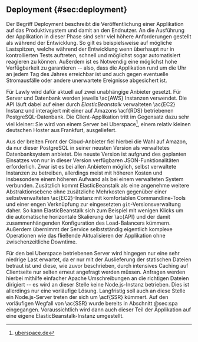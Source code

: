 ## Deployment {#sec:deployment}
Der Begriff Deployment beschreibt die Veröffentlichung einer Applikation auf das Produktivsystem und damit an den Endnutzer. An die Ausführung der Applikation in dieser Phase sind sehr viel höhere Anforderungen gestellt als während der Entwicklung. So gilt es beispielsweise auf mögliche Lastspitzen, welche während der Entwicklung wenn überhaupt nur in kontrollierten Tests auftreten, schnell und möglichst sogar automatisiert reagieren zu können. Außerdem ist es Notwendig eine möglichst hohe Verfügbarkeit zu garantieren -- also, dass die Applikation rund um die Uhr an jedem Tag des Jahres erreichbar ist und auch gegen eventuelle Stromausfälle oder andere unerwartete Ereignisse abgesichert ist.

Für Lawly wird dafür aktuell auf zwei unabhängige Anbieter gesetzt. Für Server und Datenbank werden jeweils \ac{AWS} Instanzen verwendet. Die API läuft dabei auf einer durch *ElasticBeanstalk* verwalteten \ac{EC2} Instanz und interagiert mit einer auf Amazons \acf{RDS} betriebenen PostgreSQL-Datenbank. Die Client-Applikation tritt im Gegensatz dazu sehr viel kleiner: Sie wird von einem Server bei Uberspace[^uberspace], einem relativ kleinen deutschen Hoster aus Frankfurt, ausgeliefert.

[^uberspace]: [uberspace.de](https://uberspace.de)

Aus der breiten Front der Cloud-Anbieter fiel hierbei die Wahl auf Amazon, da nur dieser PostgreSQL in seiner neusten Version als verwaltetes Datenbanksystem anbietet. Die neuste Version ist aufgrund des geplanten Einsatzes von nur in dieser Version verfügbaren JSON-Funktionalitäten erforderlich. Zwar ist es bei allen Anbietern möglich, selbst verwaltete Instanzen zu betreiben, allerdings meist mit höheren Kosten und insbesondere einem höheren Aufwand als bei einem verwalteten System verbunden. Zusätzlich kommt ElasticBeanstalk als eine angenehme weitere Abstraktionsebene ohne zusätzliche Mehrkosten gegenüber einer selbstverwalteten \ac{EC2}-Instanz mit komfortablen Commandline-Tools und einer engen Verknüpfung zur eingesetzten `git`-Versionsverwaltung daher. So kann ElasticBeanstalk sich zum Beispiel mit wenigen Klicks um die automatische horizontale Skalierung der \ac{API} und der damit zusammenhängenden Konfiguration des Load-Balancers kümmern. Außerdem übernimmt der Service selbstständig eigentlich komplexe Operationen wie das fließende Aktualisieren der Applikation ohne zwischenzeitliche Downtime.

Für den bei Uberspace betriebenen Server wird hingegen nur eine sehr niedrige Last erwartet, da er nur mit der Auslieferung der statischen Dateien betraut ist und diese, wie zuvor beschrieben, durch intensives Caching auf Clientseite nur selten erneut angefragt werden müssen. Anfragen werden hierbei mithilfe einfacher Apache Umschreibungen an die richtigen Dateien dirigiert -- es wird an dieser Stelle keine Node.js-Instanz betrieben. Dies ist allerdings nur eine vorläufige Lösung. Langfristig soll auch an diese Stelle ein Node.js-Server treten der sich um \acf{SSR} kümmert. Auf den vorläufigen Wegfall von \ac{SSR} wurde bereits in Abschnitt @sec:spa eingegangen. Voraussichtlich wird dann auch dieser Teil der Applikation auf eine eigene ElasticBeanstalk-Instanz umgestellt.
